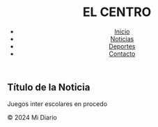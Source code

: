 <!DOCTYPE html>
<html lang="es">
<head>
    <meta charset="UTF-8">
    <meta name="viewport" content="width=device-width, initial-scale=1.0">
    <title>Diario el centro</title>
    <link rel="stylesheet" href="styles.css">
</head>
<body>
    <header>
        <h1>EL CENTRO</h1>
        <nav>
            <ul>
                <li><a href="#">Inicio</a></li>
                <li><a href="#">Noticias</a></li>
                <li><a href="#">Deportes</a></li>
                <li><a href="#">Contacto</a></li>
            </ul>
        </nav>
    </header>
    <main>
        <article>
            <h2>Título de la Noticia</h2>
            <p> Juegos inter escolares en procedo</p>
        </article>
    </main>
    <footer>
        <p>© 2024 Mi Diario</p>
    </footer>
</body>
<html>
